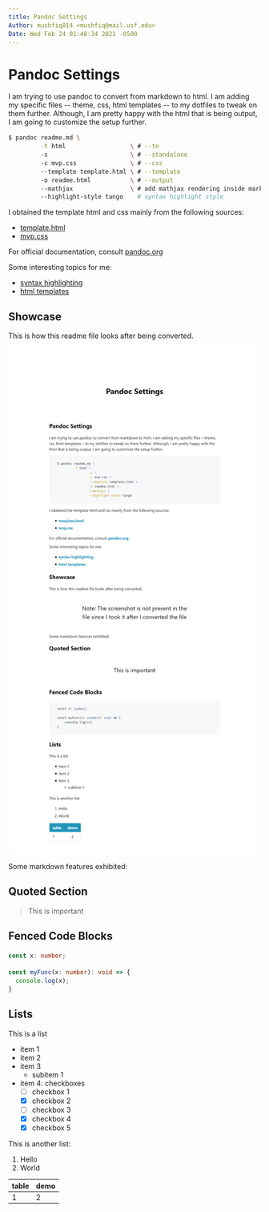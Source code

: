 ```yaml
---
title: Pandoc Settings
Author: mushfiq814 <mushfiq@mail.usf.edu>
Date: Wed Feb 24 01:48:34 2021 -0500
---
```


# Pandoc Settings

I am trying to use pandoc to convert from markdown to html. I am adding my specific files -- theme, css, html templates -- to my dotfiles to tweak on them further. Although, I am pretty happy with the html that is being output, I am going to customize the setup further.

```sh
$ pandoc readme.md \
         -t html                  \ # --to
         -s                       \ # --standalone
         -c mvp.css               \ # --css
         --template template.html \ # --template
         -o readme.html           \ # --output
         --mathjax                \ # add mathjax rendering inside markdown
         --highlight-style tango    # syntax highlight style
```

I obtained the template html and css mainly from the following sources:

* [template.html](https://gitlab.com/vimalkvn/pandoc-mvp-css)
* [mvp.css](https://andybrewer.github.io/mvp/)

For official documentation, consult [pandoc.org](https://pandoc.org/MANUAL.html)

Some interesting topics for me:

* [syntax highlighting](https://pandoc.org/MANUAL.html#syntax-highlighting)
* [html templates](https://pandoc.org/MANUAL.html#templates)

## Showcase

This is how this readme file looks after being converted.

![rendered html](./images/screenshot.png)

Some markdown features exhibited:

## Quoted Section

> This is important

## Fenced Code Blocks

```typescript
const x: number;

const myFunc(x: number): void => {
  console.log(x);
}
```

## Lists

This is a list

* item 1
* item 2
* item 3
  * subitem 1
* item 4: checkboxes
  * [ ] checkbox 1
  * [x] checkbox 2
  * [ ] checkbox 3
  * [x] checkbox 4
  * [x] checkbox 5

This is another list:

1. Hello
1. World

| table | demo |
|-------|------|
| 1     | 2    |
